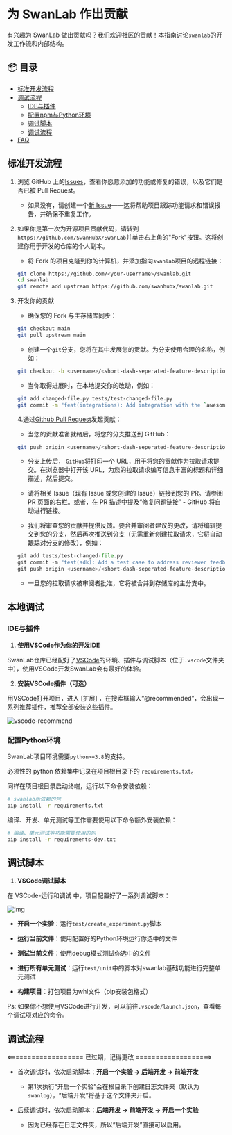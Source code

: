 # 为 SwanLab 作出贡献

有兴趣为 SwanLab 做出贡献吗？我们欢迎社区的贡献！本指南讨论`swanlab`的开发工作流和内部结构。

## 📦 目录

- [标准开发流程](#标准开发流程)
- [调试流程](#本地调试)
  - [IDE与插件](#IDE与插件)
  - [配置npm与Python环境](#配置npm与Python环境)
  - [调试脚本](#开发调试)
  - [调试流程](#调试流程)
- [FAQ](#FAQ)

## 标准开发流程

1. 浏览 GitHub 上的[Issues](https://github.com/SwanHubX/SwanLab/issues)，查看你愿意添加的功能或修复的错误，以及它们是否已被 Pull Request。

   - 如果没有，请创建一个[新 Issue](https://github.com/SwanHubX/SwanLab/issues/new/choose)——这将帮助项目跟踪功能请求和错误报告，并确保不重复工作。

2. 如果你是第一次为开源项目贡献代码，请转到`https://github.com/SwanHubX/SwanLab`并单击右上角的"Fork"按钮。这将创建你用于开发的仓库的个人副本。

   - 将 Fork 的项目克隆到你的计算机，并添加指向`swanlab`项目的远程链接：

   ```bash
   git clone https://github.com/<your-username>/swanlab.git
   cd swanlab
   git remote add upstream https://github.com/swanhubx/swanlab.git
   ```

3. 开发你的贡献

   - 确保您的 Fork 与主存储库同步：

   ```bash
   git checkout main
   git pull upstream main
   ```

   - 创建一个`git`分支，您将在其中发展您的贡献。为分支使用合理的名称，例如：

   ```bash
   git checkout -b <username>/<short-dash-seperated-feature-description>
   ```

   - 当你取得进展时，在本地提交你的改动，例如：

   ```bash
   git add changed-file.py tests/test-changed-file.py
   git commit -m "feat(integrations): Add integration with the `awesomepyml` library"
   ```

   4.通过[Github Pull Request](https://docs.github.com/en/pull-requests/collaborating-with-pull-requests/proposing-changes-to-your-work-with-pull-requests/about-pull-requests)发起贡献：

   - 当您的贡献准备就绪后，将您的分支推送到 GitHub：

   ```bash
   git push origin <username>/<short-dash-seperated-feature-description>
   ```

   - 分支上传后， `GitHub`将打印一个 URL，用于将您的贡献作为拉取请求提交。在浏览器中打开该 URL，为您的拉取请求编写信息丰富的标题和详细描述，然后提交。

   - 请将相关 Issue（现有 Issue 或您创建的 Issue）链接到您的 PR。请参阅 PR 页面的右栏。或者，在 PR 描述中提及“修复问题链接” - GitHub 将自动进行链接。

   - 我们将审查您的贡献并提供反馈。要合并审阅者建议的更改，请将编辑提交到您的分支，然后再次推送到分支（无需重新创建拉取请求，它将自动跟踪对分支的修改），例如：

   ```python
   git add tests/test-changed-file.py
   git commit -m "test(sdk): Add a test case to address reviewer feedback"
   git push origin <username>/<short-dash-seperated-feature-description>
   ```

   - 一旦您的拉取请求被审阅者批准，它将被合并到存储库的主分支中。

## 本地调试

### IDE与插件

1. **使用VSCode作为你的开发IDE**

SwanLab仓库已经配好了[VSCode](https://code.visualstudio.com/)的环境、插件与调试脚本（位于`.vscode`文件夹中），使用VSCode开发SwanLab会有最好的体验。

2. **安装VSCode插件（可选）**

用VSCode打开项目，进入 [扩展] ，在搜索框输入“@recommended”，会出现一系列推荐插件，推荐全部安装这些插件。

![vscode-recommend](/readme_files/contribution_images/vscode_recommend.png)

### 配置Python环境

SwanLab项目环境需要`python>=3.8`的支持。

必须性的 python 依赖集中记录在项目根目录下的 `requirements.txt`。

同样在项目根目录启动终端，运行以下命令安装依赖：

```Bash
# swanlab所依赖的包
pip install -r requirements.txt
```

编译、开发、单元测试等工作需要使用以下命令额外安装依赖：

```Bash
# 编译、单元测试等功能需要使用的包
pip install -r requirements-dev.txt
```

## 调试脚本

1. **VSCode调试脚本**

在 VSCode-运行和调试 中，项目配置好了一系列调试脚本：

![img](/readme_files/contribution_images/debug.png)

- **开启一个实验**：运行`test/create_experiment.py`脚本

- **运行当前文件**：使用配置好的Python环境运行你选中的文件

- **测试当前文件**：使用debug模式测试你选中的文件

- **进行所有单元测试**：运行`test/unit`中的脚本对swanlab基础功能进行完整单元测试

- **构建项目**：打包项目为whl文件（pip安装包格式）

Ps: 如果你不想使用VSCode进行开发，可以前往`.vscode/launch.json`，查看每个调试项对应的命令。

## 调试流程

<=================== 已过期，记得更改 ===================>

- 首次调试时，依次启动脚本：**开启一个实验 -> 后端开发 -> 前端开发**

  - 第1次执行“开启一个实验”会在根目录下创建日志文件夹（默认为`swanlog`），“后端开发”将基于这个文件夹开启。

- 后续调试时，依次启动脚本：**后端开发 -> 前端开发 -> 开启一个实验**

  - 因为已经存在日志文件夹，所以“后端开发”直接可以启用。
